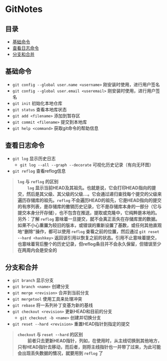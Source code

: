 # GitNotes  

## 目录

- [基础命令](#基础命令)
- [查看日志命令](#查看日志命令)
- [分支和合并](#分支和合并)

## 基础命令  

- `git config --global user.name <username>` 刚安装时使用，进行用户签名  
- `git config --global user.email <useremail>` 刚安装时使用，进行用户签名  
- `git init` 初始化本地仓库   
- `git status` 查看本地库状态  
- `git add <filename>` 添加到暂存区  
- `git commit <filename>` 提交到本地库
- `git help <command>` 获取git命令的帮助信息  

## 查看日志命令

- `git log` 显示历史日志  
  - `git log --all --graph --decorate` 可视化历史记录（有向无环图）  
- `git reflog` 查看reflog信息
   
>**`log` 与 `reflog` 的区别**  
>&nbsp;&nbsp;&nbsp;&nbsp;&nbsp;&nbsp;&nbsp;&nbsp;**`log` 显示当前HEAD及其祖先。也就是说，它会打印HEAD指向的提交，然后是其父级、其父级的父级...。它会通过递归查找每个提交的父级来遍历存储库的祖先。`reflog` 不会遍历HEAD的祖先，它是HEAD指向的提交的有序列表，是存储库的撤销历史记录，它不是存储库本身的一部分（它与提交本身分开存储），也不包含在推送，提取或克隆中，它纯粹是本地的。
>另外：了解 `reflog` 意味着一旦提交，就不会真正丢失在存储库里的数据。如果不小心重置为较旧的版本，或错误的重新设置了基数，或任何其他直观地“删除”操作，都可以使用 `reflog` 查看之前的位置，然后通过 `git reset --hard <hashkey>` 返回该引用以恢复之前的状态。引用不止意味着提交，也意味着背后整个的历史记录，但reflog条目并不会永久保留，但错误至少在两周内会是安全的**

## 分支和合并

- `git branch` 显示分支  
- `git branch <name>` 创建分支  
- `git merge <revision>` 合并到当前分支  
- `git mergetool` 使用工具来处理冲突  
- `git rebase` 将一系列补丁变基为新的基线  
- `git checkout <revision>` 更新HEAD和目前的分支  
  - `git checkout -b <name>` 创建并切换分支
- `git reset --hard <revision>` 重置HEAD指针到指定的提交

>**`checkout` 与 `reset --hard` 的区别**  
>&nbsp;&nbsp;&nbsp;&nbsp;&nbsp;&nbsp;&nbsp;&nbsp;**前者只去更新HEAD指针，列如，在使用时，从主线切换到其他地方，只有HEAD指针去移动，而后者，则将主线指针也一并带了过来，为此可能会出现丢失数据的情况，就要用到 `reflog` 了**  


